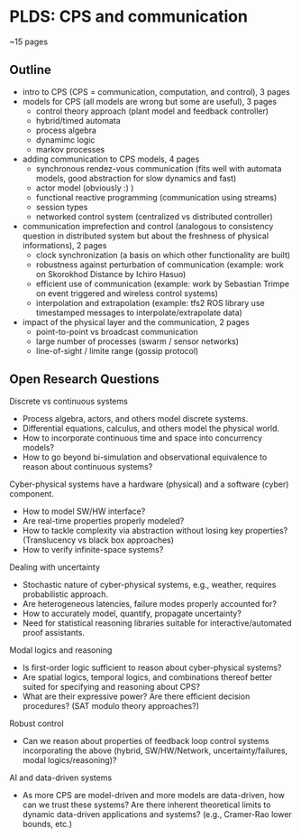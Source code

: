 # PLDS: CPS and communication

~15 pages

## Outline

* intro to CPS (CPS = communication, computation, and control), 3 pages
* models for CPS (all models are wrong but some are useful), 3 pages
  - control theory approach (plant model and feedback controller)
  - hybrid/timed automata
  - process algebra
  - dynamimc logic
  - markov processes
* adding communication to CPS models, 4 pages
  - synchronous rendez-vous communication (fits well with automata models, good abstraction for slow dynamics and fast)
  - actor model (obviously :) )
  - functional reactive programming (communication using streams)
  - session types
  - networked control system (centralized vs distributed controller)
* communication imprefection and control (analogous to consistency question in distributed system but about the freshness of physical informations), 2 pages
  - clock synchronization (a basis on which other functionality are built)
  - robustness against perturbation of communication (example: work on Skorokhod Distance by Ichiro Hasuo)
  - efficient use of communication (example: work by Sebastian Trimpe on event triggered and wireless control systems)
  - interpolation and extrapolation (example: tfs2 ROS library use timestamped messages to interpolate/extrapolate data)
* impact of the physical layer and the communication, 2 pages
  - point-to-point vs broadcast communication
  - large number of processes (swarm / sensor networks)
  - line-of-sight / limite range (gossip protocol)

## Open Research Questions

Discrete vs continuous systems
- Process algebra, actors, and others model discrete systems.
- Differential equations, calculus, and others model the physical world.
- How to incorporate continuous time and space into concurrency models?
- How to go beyond bi-simulation and observational equivalence to reason about continuous systems?

Cyber-physical systems have a hardware (physical) and a software (cyber) component.
- How to model SW/HW interface?
- Are real-time properties properly modeled?
- How to tackle complexity via abstraction without losing key properties?  (Translucency vs black box approaches)
- How to verify infinite-space systems?

Dealing with uncertainty
- Stochastic nature of cyber-physical systems, e.g., weather, requires probabilistic approach.
- Are heterogeneous latencies, failure modes properly accounted for?
- How to accurately model, quantify, propagate uncertainty?
- Need for statistical reasoning libraries suitable for interactive/automated proof assistants.

Modal logics and reasoning
- Is first-order logic sufficient to reason about cyber-physical systems?
- Are spatial logics, temporal logics, and combinations thereof better suited for specifying and reasoning about CPS?
- What are their expressive power?   Are there efficient decision procedures?  (SAT modulo theory approaches?)

Robust control
- Can we reason about properties of feedback loop control systems incorporating the above (hybrid, SW/HW/Network, uncertainty/failures, modal logics/reasoning)?

AI and data-driven systems
- As more CPS are model-driven and more models are data-driven, how can we trust these systems?  Are there inherent theoretical limits to dynamic data-driven applications and systems? (e.g., Cramer-Rao lower bounds, etc.)
